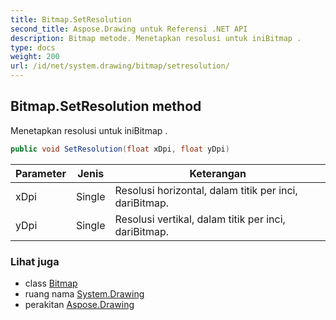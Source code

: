 ```yaml
---
title: Bitmap.SetResolution
second_title: Aspose.Drawing untuk Referensi .NET API
description: Bitmap metode. Menetapkan resolusi untuk iniBitmap .
type: docs
weight: 200
url: /id/net/system.drawing/bitmap/setresolution/
---
```

## Bitmap.SetResolution method

Menetapkan resolusi untuk iniBitmap .

```csharp
public void SetResolution(float xDpi, float yDpi)
```

| Parameter | Jenis | Keterangan |
| --- | --- | --- |
| xDpi | Single | Resolusi horizontal, dalam titik per inci, dariBitmap. |
| yDpi | Single | Resolusi vertikal, dalam titik per inci, dariBitmap. |

### Lihat juga

* class [Bitmap](../)
* ruang nama [System.Drawing](../../bitmap/)
* perakitan [Aspose.Drawing](../../../)


